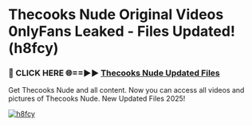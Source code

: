# Thecooks Nude Original Videos 0nlyFans Leaked - Files Updated! (h8fcy)

<h3>🔴 CLICK HERE 🌐==►► <a href="https://tinyurl.com/y5r63du9" rel="nofollow">Thecooks Nude Updated Files</a></h3>

Get Thecooks Nude and all content. Now you can access all videos and pictures of Thecooks Nude. New Updated Files 2025!

[![h8fcy](https://i.imgur.com/UVo9nyh.gif)](https://tinyurl.com/y5r63du9)